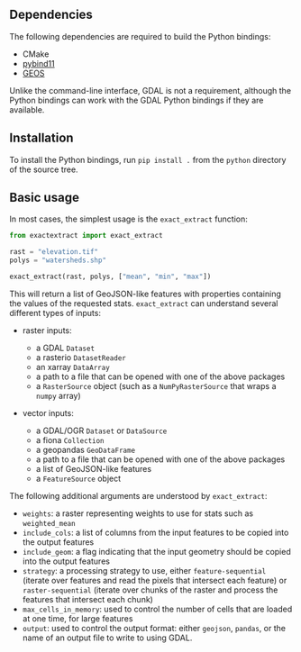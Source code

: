 ## Dependencies

The following dependencies are required to build the Python bindings:

- CMake
- [pybind11](https://github.com/pybind/pybind11)
- [GEOS](https://github.com/libgeos)

Unlike the command-line interface, GDAL is not a requirement, although the
Python bindings can work with the GDAL Python bindings if they are available.

## Installation

To install the Python bindings, run `pip install .` from the `python` directory
of the source tree.

## Basic usage

In most cases, the simplest usage is the `exact_extract` function:

```python
from exactextract import exact_extract

rast = "elevation.tif"
polys = "watersheds.shp"

exact_extract(rast, polys, ["mean", "min", "max"])
```

This will return a list of GeoJSON-like features with properties containing the
values of the requested stats. `exact_extract` can understand several different
types of inputs:

- raster inputs: 
   - a GDAL `Dataset`
   - a rasterio `DatasetReader`
   - an xarray `DataArray`
   - a path to a file that can be opened with one of the above packages
   - a `RasterSource` object (such as a `NumPyRasterSource` that wraps
     a `numpy` array)

- vector inputs:
    - a GDAL/OGR `Dataset` or `DataSource`
    - a fiona `Collection`
    - a geopandas `GeoDataFrame`
    - a path to a file that can be opened with one of the above packages
    - a list of GeoJSON-like features
    - a `FeatureSource` object

The following additional arguments are understood by `exact_extract`:

- `weights`: a raster representing weights to use for stats such as
  `weighted_mean`
- `include_cols`: a list of columns from the input features to be copied into
  the output features
- `include_geom`: a flag indicating that the input geometry should be copied
  into the output features
- `strategy`: a processing strategy to use, either `feature-sequential`
  (iterate over features and read the pixels that intersect each feature) or
`raster-sequential` (iterate over chunks of the raster and process the features
that intersect each chunk)
- `max_cells_in_memory`: used to control the number of cells that are loaded at
  one time, for large features
- `output`: used to control the output format: either `geojson`, `pandas`, or
  the name of an output file to write to using GDAL.
